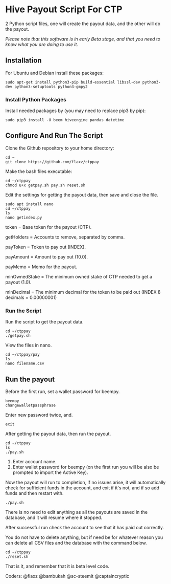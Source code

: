 # Hive Payout Script For CTP

2 Python script files, one will create the payout data, and the other will do the payout.

*Please note that this software is in early Beta stage, and that you need to know what you are doing to use it.*

## Installation

For Ubuntu and Debian install these packages:
```
sudo apt-get install python3-pip build-essential libssl-dev python3-dev python3-setuptools python3-gmpy2
```

### Install Python Packages

Install needed packages by (you may need to replace pip3 by pip):
```
sudo pip3 install -U beem hiveengine pandas datetime
```

## Configure And Run The Script

Clone the Github repository to your home directory:
```
cd ~
git clone https://github.com/flaxz/ctppay
```

Make the bash files executable:
```
cd ~/ctppay
chmod u+x getpay.sh pay.sh reset.sh
```

Edit the settings for getting the payout data, then save and close the file.

```
sudo apt install nano 
cd ~/ctppay
ls
nano getindex.py
```

token = Base token for the payout (CTP).

getHolders = Accounts to remove, separated by comma.

payToken = Token to pay out (INDEX).

payAmount = Amount to pay out (10.0).

payMemo = Memo for the payout.

minOwnedStake = The minimum owned stake of CTP needed to get a payout (1.0).

minDecimal = The minimum decimal for the token to be paid out (INDEX 8 decimals = 0.00000001)

### Run the Script

Run the script to get the payout data.

```
cd ~/ctppay
./getpay.sh
```

View the files in nano.

```
cd ~/ctppay/pay
ls
nano filename.csv
```

## Run the payout

Before the first run, set a wallet password for beempy.

```
beempy
changewalletpassphrase
```

Enter new password twice, and.

```
exit
```

After getting the payout data, then run the payout.

```
cd ~/ctppay
ls
./pay.sh
```

1. Enter account name.
2. Enter wallet password for beempy (on the first run you will be also be prompted to import the Active Key).

Now the payout will run to completion, if no issues arise, it will automatically check for sufficient funds in the account, and exit if it's not, and if so add funds and then restart with.

```
./pay.sh
```

There is no need to edit anything as all the payouts are saved in the database, and it will resume where it stopped.

After successful run check the account to see that it has paid out correctly.

You do not have to delete anything, but if need be for whatever reason you can delete all CSV files and the database with the command below.

```
cd ~/ctppay
./reset.sh
```

That is it, and remember that it is beta level code.

Coders: 
@flaxz
@bambukah
@sc-steemit
@captaincryptic
